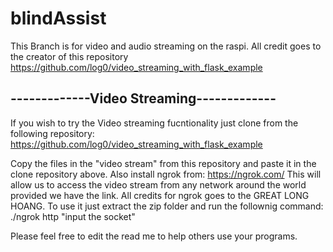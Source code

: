 # blindAssist

This Branch is for video and audio streaming on the raspi.
All credit goes to the creator of this repository https://github.com/log0/video_streaming_with_flask_example

## -------------Video Streaming-------------
If you wish to try the Video streaming fucntionality just clone from the following repository: 
https://github.com/log0/video_streaming_with_flask_example

Copy the files in the "video stream" from this repository and paste it in the clone repository above.
Also install ngrok from:
https://ngrok.com/
This will allow us to access the video stream from any network around the world provided we have the link. All credits for ngrok goes to the GREAT LONG HOANG. To use it just extract the zip folder and run the follownig command:
./ngrok http "input the socket"

Please feel free to edit the read me to help others use your programs.
